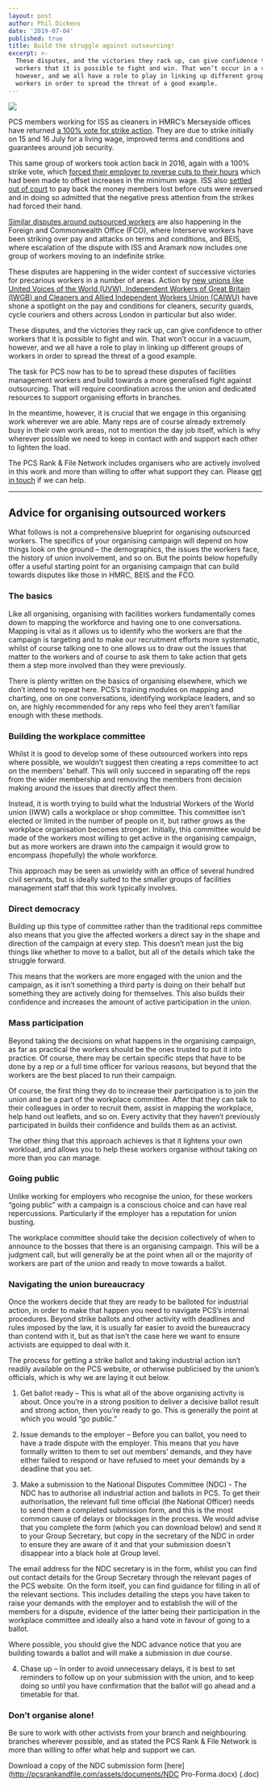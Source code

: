 ```yaml
---
layout: post
author: Phil Dickens
date: '2019-07-04'
published: true
title: Build the struggle against outsourcing!
excerpt: >-
  These disputes, and the victories they rack up, can give confidence to other
  workers that it is possible to fight and win. That won’t occur in a vacuum,
  however, and we all have a role to play in linking up different groups of
  workers in order to spread the threat of a good example.
---
```

![]({{site.baseurl}}/https://justiceforhmrccleaners.files.wordpress.com/2019/03/img-20190315-wa0026-1.jpg?w=1400)

PCS members working for ISS as cleaners in HMRC’s Merseyside offices have returned [a 100% vote for strike action](https://justiceforhmrccleaners.wordpress.com/2019/07/01/hmrc-cleaners-vote-returns-100-support-for-industrial-action/). They are due to strike initially on 15 and 16 July for a living wage, improved terms and conditions and guarantees around job security.

This same group of workers took action back in 2016, again with a 100% strike vote, which [forced their employer to reverse cuts to their hours](https://justiceforhmrccleaners.wordpress.com/2016/09/03/hmrc-cleaners-strike-suspended-as-hours-reinstated/) which had been made to offset increases in the minimum wage. ISS also [settled out of court](https://justiceforhmrccleaners.wordpress.com/2017/07/14/merseyside-cleaners-win-back-pay/) to pay back the money members lost before cuts were reversed and in doing so admitted that the negative press attention from the strikes had forced their hand.

[Similar disputes around outsourced workers](https://www.pcs.org.uk/news/outsourced-workers-in-2-government-departments-striking-in-next-fortnight) are also happening in the Foreign and Commonwealth Office (FCO), where Interserve workers have been striking over pay and attacks on terms and conditions, and BEIS, where escalation of the dispute with ISS and Aramark now includes one group of workers moving to an indefinite strike.

These disputes are happening in the wider context of successive victories for precarious workers in a number of areas. Action by [new unions like United Voices of the World (UVW), Independent Workers of Great Britain (IWGB) and Cleaners and Allied Independent Workers Union (CAIWU)](https://freedomnews.org.uk/rattling-cages-rise-of-the-united-voices-of-the-world/) have shone a spotlight on the pay and conditions for cleaners, security guards, cycle couriers and others across London in particular but also wider.

These disputes, and the victories they rack up, can give confidence to other workers that it is possible to fight and win. That won’t occur in a vacuum, however, and we all have a role to play in linking up different groups of workers in order to spread the threat of a good example.

The task for PCS now has to be to spread these disputes of facilities management workers and build towards a more generalised fight against outsourcing. That will require coordination across the union and dedicated resources to support organising efforts in branches.

In the meantime, however, it is crucial that we engage in this organising work wherever we are able. Many reps are of course already extremely busy in their own work areas, not to mention the day job itself, which is why wherever possible we need to keep in contact with and support each other to lighten the load.

The PCS Rank & File Network includes organisers who are actively involved in this work and more than willing to offer what support they can. Please [get in touch](mailto:hello@pcsrankandfile.com) if we can help.

---

## Advice for organising outsourced workers

What follows is not a comprehensive blueprint for organising outsourced workers. The specifics of your organising campaign will depend on how things look on the ground – the demographics, the issues the workers face, the history of union involvement, and so on. But the points below hopefully offer a useful starting point for an organising campaign that can build towards disputes like those in HMRC, BEIS and the FCO.

### The basics

Like all organising, organising with facilities workers fundamentally comes down to mapping the workforce and having one to one conversations. Mapping is vital as it allows us to identify who the workers are that the campaign is targeting and to make our recruitment efforts more systematic, whilst of course talking one to one allows us to draw out the issues that matter to the workers and of course to ask them to take action that gets them a step more involved than they were previously.

There is plenty written on the basics of organising elsewhere, which we don’t intend to repeat here. PCS’s training modules on mapping and charting, one on one conversations, identifying workplace leaders, and so on, are highly recommended for any reps who feel they aren’t familiar enough with these methods.

### Building the workplace committee

Whilst it is good to develop some of these outsourced workers into reps where possible, we wouldn’t suggest then creating a reps committee to act on the members’ behalf. This will only succeed in separating off the reps from the wider membership and removing the members from decision making around the issues that directly affect them.

Instead, it is worth trying to build what the Industrial Workers of the World union (IWW) calls a workplace or shop committee. This committee isn’t elected or limited in the number of people on it, but rather grows as the workplace organisation becomes stronger. Initially, this committee would be made of the workers most willing to get active in the organising campaign, but as more workers are drawn into the campaign it would grow to encompass (hopefully) the whole workforce.

This approach may be seen as unwieldy with an office of several hundred civil servants, but is ideally suited to the smaller groups of facilities management staff that this work typically involves.

### Direct democracy

Building up this type of committee rather than the traditional reps committee also means that you give the affected workers a direct say in the shape and direction of the campaign at every step. This doesn’t mean just the big things like whether to move to a ballot, but all of the details which take the struggle forward.

This means that the workers are more engaged with the union and the campaign, as it isn’t something a third party is doing on their behalf but something they are actively doing for themselves. This also builds their confidence and increases the amount of active participation in the union.

### Mass participation

Beyond taking the decisions on what happens in the organising campaign, as far as practical the workers should be the ones trusted to put it into practice. Of course, there may be certain specific steps that have to be done by a rep or a full time officer for various reasons, but beyond that the workers are the best placed to run their campaign.

Of course, the first thing they do to increase their participation is to join the union and be a part of the workplace committee. After that they can talk to their colleagues in order to recruit them, assist in mapping the workplace, help hand out leaflets, and so on. Every activity that they haven’t previously participated in builds their confidence and builds them as an activist.

The other thing that this approach achieves is that it lightens your own workload, and allows you to help these workers organise without taking on more than you can manage.

### Going public

Unlike working for employers who recognise the union, for these workers “going public” with a campaign is a conscious choice and can have real repercussions. Particularly if the employer has a reputation for union busting.

The workplace committee should take the decision collectively of when to announce to the bosses that there is an organising campaign. This will be a judgment call, but will generally be at the point when all or the majority of workers are part of the union and ready to move towards a ballot.

### Navigating the union bureaucracy

Once the workers decide that they are ready to be balloted for industrial action, in order to make that happen you need to navigate PCS’s internal procedures. Beyond strike ballots and other activity with deadlines and rules imposed by the law, it is usually far easier to avoid the bureaucracy than contend with it, but as that isn’t the case here we want to ensure activists are equipped to deal with it.

The process for getting a strike ballot and taking industrial action isn’t readily available on the PCS website, or otherwise publicised by the union’s officials, which is why we are laying it out below.

1.	Get ballot ready – This is what all of the above organising activity is about. Once you’re in a strong position to deliver a decisive ballot result and strong action, then you’re ready to go. This is generally the point at which you would “go public.”

2.	Issue demands to the employer – Before you can ballot, you need to have a trade dispute with the employer. This means that you have formally written to them to set out members’ demands, and they have either failed to respond or have refused to meet your demands by a deadline that you set.

3.	Make a submission to the National Disputes Committee (NDC) - The NDC has to authorise all industrial action and ballots in PCS. To get their authorisation, the relevant full time official (the National Officer) needs to send them a completed submission form, and this is the most common cause of delays or blockages in the process. We would advise that you complete the form (which you can download below) and send it to your Group Secretary, but copy in the secretary of the NDC in order to ensure they are aware of it and that your submission doesn't disappear into a black hole at Group level.

The email address for the NDC secretary is in the form, whilst you can find out contact details for the Group Secretary through the relevant pages of the PCS website. On the form itself, you can find guidance for filling in all of the relevant sections. This includes detailing the steps you have taken to raise your demands with the employer and to establish the will of the members for a dispute, evidence of the latter being their participation in the workplace committee and ideally also a hand vote in favour of going to a ballot.

Where possible, you should give the NDC advance notice that you are building towards a ballot and will make a submission in due course.

4.	Chase up – In order to avoid unnecessary delays, it is best to set reminders to follow up on your submission with the union, and to keep doing so until you have confirmation that the ballot will go ahead and a timetable for that.

### Don’t organise alone!

Be sure to work with other activists from your branch and neighbouring branches wherever possible, and as stated the PCS Rank & File Network is more than willing to offer what help and support we can.

Download a copy of the NDC submission form [here](http://pcsrankandfile.com/assets/documents/NDC Pro-Forma.docx) (.doc)
